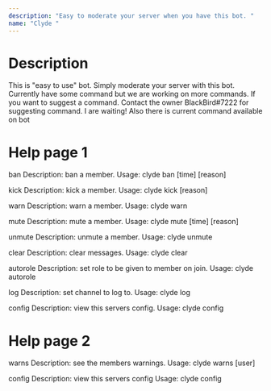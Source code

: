 ```yaml
---
description: "Easy to moderate your server when you have this bot. "
name: "Clyde "
---
```


<h1 id="Description">Description</h1> 
This is "easy to use" bot. Simply moderate your server with this bot. Currently have some command but we are working on more commands. If you want to suggest a command. Contact the owner BlackBird#7222 for suggesting command. I are waiting! Also there is current command available on bot
<h1 id="help page 1">Help page 1</h1>
ban
Description: ban a member.
Usage: clyde ban <user> [time] [reason]

kick
Description: kick a member.
Usage: clyde kick <user> [reason]

warn
Description: warn a member.
Usage: clyde warn <user> <reason>

mute
Description: mute a member.
Usage: clyde mute <user> [time] [reason]

unmute
Description: unmute a member.
Usage: clyde unmute <user>

clear
Description: clear messages.
Usage: clyde clear <amount>

autorole
Description: set role to be given to member on join.
Usage: clyde autorole <role>

log
Description: set channel to log to.
Usage: clyde log <channel>

config
Description: view this servers config.
Usage: clyde config

<h1 id="help page 2">Help page 2</h1>
warns
Description: see the members warnings.
Usage: clyde warns [user]

config
Description: view this servers config
Usage: clyde config
